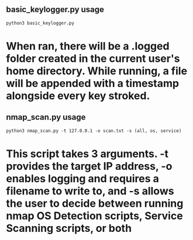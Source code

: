 ## basic_keylogger.py usage
```
python3 basic_keylogger.py
```
# When ran, there will be a .logged folder created in the current user's home directory. While running, a file will be appended with a timestamp alongside every key stroked.


## nmap_scan.py usage
```
python3 nmap_scan.py -t 127.0.0.1 -o scan.txt -s (all, os, service)
```
# This script takes 3 arguments. -t provides the target IP address, -o enables logging and requires a filename to write to, and -s allows the user to decide between running nmap OS Detection scripts, Service Scanning scripts, or both 

